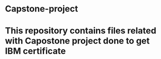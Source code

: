 # Capstone-project
# This repository contains files related with Capostone project done to get IBM certificate
